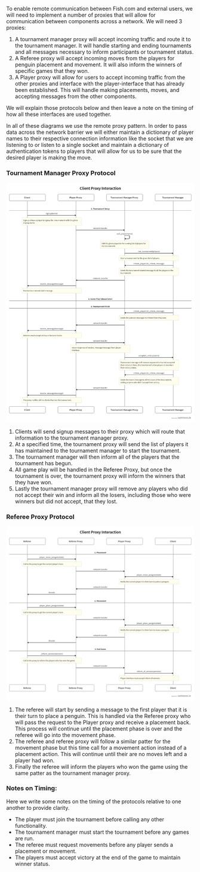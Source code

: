 To enable remote communication between Fish.com and external users, we will need to implement a number of
proxies that will allow for communication between components across a network. We will need 3 proxies:
1. A tournament manager proxy will accept incoming traffic and route it to the tournament manager. It will
handle starting and ending tournaments and all messages necessary to inform participants or tournament status.
2. A Referee proxy will accept incoming moves from the players for penguin placement and movement. It will
also inform the winners of specific games that they won.
3. A Player proxy will allow for users to accept incoming traffic from the other proxies and interface
with the player-interface that has already been established. This will handle making placements, moves,
and accepting messages from the other components.
    
We will explain those protocols below and then leave a note on the timing of how all these interfaces are used together.

In all of these diagrams we use the remote proxy pattern. In order to pass data across the network barrier
we will either maintain a dictionary of player names to their respective connection information like the socket
that we are listening to or listen to a single socket and maintain a dictionary of authentication tokens
to players that will allow for us to be sure that the desired player is making the move.

### Tournament Manager Proxy Protocol

![Observer-Manager](tournament_manager_proxy.png)
1. Clients will send signup messages to their proxy which will route
that information to the tournament manager proxy.
2. At a specified time, the tournament proxy will send the list 
of players it has maintained to the tournament manager to start the tournament.
3. The tournament manager will then inform all of the players that the tournament has begun.
4. All game play will be handled in the Referee Proxy, but once the tournament is over, the tournament proxy
will inform the winners that they have won.
5. Lastly the tournament manager proxy will remove any players who did not accept their win
and inform all the losers, including those who were winners but did not accept,
that they lost.


### Referee Proxy Protocol

![Player-Manager](referee_proxy.png)
1. The referee will start by sending a message to the first player that it is
their turn to place a penguin. This is handled via the Referee proxy who will pass
the request to the Player proxy and receive a placement back. This process will continue
until the placement phase is over and the referee will go into the movement phase.
2. The referee and referee proxy will follow a similar patter for the movement phase but this
time call for a movement action instead of a placement action. This will continue
until their are no moves left and a player had won.
3. Finally the referee will inform the players who won the game using the same patter as the 
tournament manager proxy.


### Notes on Timing:
Here we write some notes on the timing of the protocols relative to one another to provide clarity.

- The player must join the tournament before calling any other functionality.
- The tournament manager must start the tournament before any games are run.
- The referee must request movements before any player sends a placement or movement.
- The players must accept victory at the end of the game to maintain winner status.